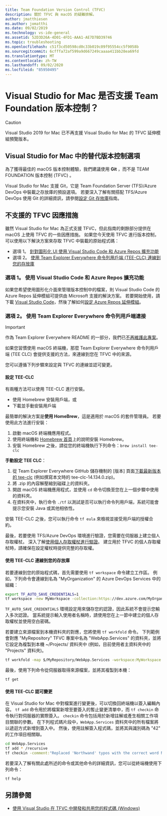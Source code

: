 ```yaml
---
title: Team Foundation Version Control (TFVC)
description: 關於 TFVC 與 macOS 的疑難排解。
author: jmatthiesen
ms.author: jomatthi
ms.date: 09/02/2019
ms.technology: vs-ide-general
ms.assetid: 52D3D26A-4D01-4FD1-AAA1-AE7D7BD39746
ms.topic: troubleshooting
ms.openlocfilehash: c51f3cd50598cd0c33b019c09f95554cc5f9058b
ms.sourcegitcommit: 6cfffa72af599a9d667249caaaa411bb28ea69fd
ms.translationtype: MT
ms.contentlocale: zh-TW
ms.lasthandoff: 09/02/2020
ms.locfileid: "85950495"
---
```

# <a name="does-visual-studio-for-mac-support-team-foundation-version-control"></a>Visual Studio for Mac 是否支援 Team Foundation 版本控制？

> [!CAUTION]
> Visual Studio 2019 for Mac 已不再支援 Visual Studio for Mac 的 TFVC 延伸模組預覽版本。


## <a name="alternative-version-control-options-in-visual-studio-for-mac"></a>Visual Studio for Mac 中的替代版本控制選項

為了獲得最佳的 macOS 版本控制體驗，我們建議使用 **Git** ，而不是 TEAM FOUNDATION 版本控制 (TFVC) 。 

Visual Studio for Mac 支援 Git，它是 Team Foundation Server (TFS)/Azure DevOps 中裝載之存放庫的預設選項。 若要深入了解有關搭配 TFS/Azure DevOps 使用 Git 的詳細資訊，請參閱[設定 Git 存放庫](/visualstudio/mac/set-up-git-repository)指南。

## <a name="unsupported-workarounds-for-tfvc"></a>不支援的 TFVC 因應措施

雖然 Visual Studio for Mac 為正式支援 TFVC，但此指南的剩餘部分提供在 macOS 上使用 TFVC 的一些因應措施。 如果您今天使用 TFVC 進行版本控制，可以使用以下解決方案來存取 TFVC 中裝載的原始程式碼：

* 選項 1。 [ 針對圖形化 UI 使用 Visual Studio Code 和 Azure Repos 擴充功能](#use-visual-studio-code-and-the-azure-repos-extension)
* 選項 2。 [使用 Team Explorer Everywhere 命令列用戶端 (TEE-CLC) 連線到您的存放庫](#connecting-using-the-team-explorer-everywhere-command-line-client)

### <a name="option-1--use-visual-studio-code-and-the-azure-repos-extension"></a>選項 1。 <a id="use-visual-studio-code-and-the-azure-repos-extension"></a> 使用 Visual Studio Code 和 Azure Repos 擴充功能

如果您希望使用圖形化介面來管理版本控制中的檔案，則 Visual Studio Code 的 Azure Repos 延伸模組可提供由 Microsoft 支援的解決方案。 若要開始使用，請下載 [Visual Studio Code](https://code.visualstudio.com)，然後了解如何[設定 Azure Repos 延伸模組](https://marketplace.visualstudio.com/items?itemName=ms-vsts.team)。

### <a name="option-2--connecting-using-the-team-explorer-everywhere-command-line-client"></a>選項 2。 <a id="connecting-using-the-team-explorer-everywhere-command-line-client"></a> 使用 Team Explorer Everywhere 命令列用戶端連接

> [!IMPORTANT]
> 作為 Team Explorer Everywhere README 的一部分，我們已[不再維護此專案](https://github.com/microsoft/team-explorer-everywhere)。

如果您習慣使用 macOS 終端機，那麼 Team Explorer Everywhere 命令列用戶端 (TEE CLC) 會提供支援的方法，來連線到您在 TFVC 中的來源。

您可以遵循下列步驟來設定與 TFVC 的連線並認可變更。

#### <a name="setting-up-the-tee-clc"></a>設定 TEE-CLC

有兩種方法可以使用 TEE-CLC 進行安裝。

* 使用 Homebrew 安裝用戶端，或
* 下載並手動安裝用戶端

最簡單的解決方案是**使用 HomeBrew**，這是適用於 macOS 的套件管理員。 若要使用此方法進行安裝：

1. 啟動 macOS 終端機應用程式。
1. 使用終端機和 [Homebrew 首頁](https://brew.sh/)上的說明安裝 Homebrew。
1. 安裝 Homebrew 之後，請從您的終端機執行下列命令：`brew install tee-clc`

**手動設定 TEE CLC**：

1. 從 Team Explorer Everywhere GitHub 儲存機制的 [版本] 頁面[下載最新版本的 tee-clc](https://github.com/Microsoft/team-explorer-everywhere/releases) (例如撰寫本文時的 tee-clc-14.134.0.zip)。
1. 將 .zip 的內容解壓縮到磁碟上的資料夾。
1. 開啟 macOS 終端機應用程式，並使用 `cd` 命令切換至您在上一個步驟中使用的資料夾。
1. 在資料夾中，執行命令 `./tf` 以測試是否可以執行命令列用戶端，系統可能會提示您安裝 Java 或其他相依性。

安裝 TEE-CLC 之後，您可以執行命令 `tf eula` 來檢視並接受用戶端的授權合約。

最後，若要使用 TFS/Azure DevOps 環境進行驗證，您需要在伺服器上建立個人存取權杖。 深入了解[使用個人存取權杖進行驗證](/azure/devops/integrate/get-started/authentication/pats?view=azure-devops)。 建立用於 TFVC 的個人存取權杖時，請確保在設定權杖時提供完整的存取權。

#### <a name="using-the-tee-clc-to-connect-to-your-repo"></a>使用 TEE-CLC 連線到您的存放庫

若要連線到您的原始程式碼，首先需要使用 `tf workspace` 命令建立工作區。 例如，下列命令會連線到名為 "MyOrganization" 的 Azure DevOps Services 中的組織： 

```bash
export TF_AUTO_SAVE_CREDENTIALS=1
tf workspace -new MyWorkspace -collection:https://dev.azure.com/MyOrganization
```

`TF_AUTO_SAVE_CREDENTIALS` 環境設定用來儲存您的認證，因此系統不會提示您輸入多次認證。 當系統提示輸入使用者名稱時，請使用您在上一節中建立的個人存取權杖並使用空白密碼。

若要建立來源檔案到本機資料夾的對應，您將使用 `tf workfold` 命令。 下列範例會對應 "MyRepository" TFVC 專案中名為 "WebApp.Services" 的資料夾，並將它設定為複製到本機 ~/Projects/ 資料夾中 (例如，目前使用者主資料夾中的 "Projects" 資料夾)。

```bash
tf workfold -map $/MyRepository/WebApp.Services -workspace:MyWorkspace ~/Projects/
```

最後，使用下列命令從伺服器取得來源檔案，並將其複製到本機：

```bash
tf get
```

#### <a name="committing-changes-using-the-tee-clc"></a>使用 TEE-CLC 認可變更

在 Visual Studio for Mac 中對檔案進行變更後，可以切換回終端機以簽入編輯內容。 `tf add` 命令用於將檔案新增至要簽入的暫止變更清單中，而 `tf checkin` 命令執行對伺服器的實際簽入。 `checkin` 命令包括用於新增註解或產生相關工作項目關聯的參數。 在下列程式碼片段中，`WebApp.Services` 資料夾中的所有檔案將以遞迴方式新增到簽入中。 然後，使用註解簽入程式碼，並將其與識別碼為 "42"　的工作項目相關聯。

```bash
cd WebApp.Services
tf add * /recursive
tf checkin -comment:"Replaced 'Northwand' typos with the correct word Northwind" -associate:42
```

若要深入了解有關此處所述的命令或其他命令的詳細資訊，您可以從終端機使用下列命令：

`tf help`

## <a name="see-also"></a>另請參閱

- [使用 Visual Studio 在 TFVC 中開發和共用您的程式碼 (Windows)](/azure/devops/repos/tfvc/share-your-code-in-tfvc-vs)